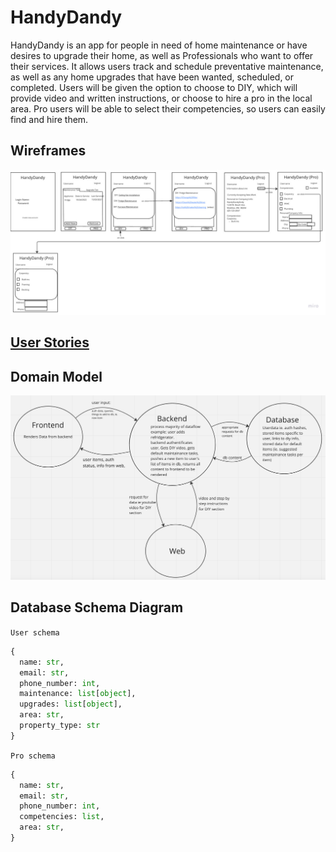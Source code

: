 # HandyDandy

HandyDandy is an app for people in need of home maintenance or have desires to upgrade their home, as well as Professionals who want to offer their services. It allows users track and schedule preventative maintenance, as well as any home upgrades that have been wanted, scheduled, or completed. Users will be given the option to choose to DIY, which will provide video and written instructions, or choose to hire a pro in the local area. Pro users will be able to select their competencies, so users can easily find and hire them.

## Wireframes

![Handy Dandy Wireframes](img/HandyDandyWireframes.jpg)

## [User Stories](https://github.com/Skywalker401/handydandy/issues/2)

## Domain Model

![Domain Model](img/dataflow.png)

## Database Schema Diagram

`User schema`

```python
{
  name: str,
  email: str,
  phone_number: int,
  maintenance: list[object],
  upgrades: list[object],
  area: str,
  property_type: str
}
```

`Pro schema`

```python
{
  name: str,
  email: str,
  phone_number: int,
  competencies: list,
  area: str,
}
```
